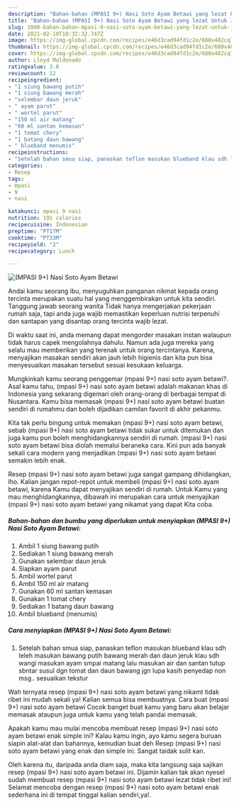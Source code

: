 ```yaml
---
description: "Bahan-bahan (MPASI 9+) Nasi Soto Ayam Betawi yang lezat Untuk Jualan"
title: "Bahan-bahan (MPASI 9+) Nasi Soto Ayam Betawi yang lezat Untuk Jualan"
slug: 1040-bahan-bahan-mpasi-9-nasi-soto-ayam-betawi-yang-lezat-untuk-jualan
date: 2021-02-10T18:32:32.747Z
image: https://img-global.cpcdn.com/recipes/e46d3cad94fd1c2e/680x482cq70/mpasi-9-nasi-soto-ayam-betawi-foto-resep-utama.jpg
thumbnail: https://img-global.cpcdn.com/recipes/e46d3cad94fd1c2e/680x482cq70/mpasi-9-nasi-soto-ayam-betawi-foto-resep-utama.jpg
cover: https://img-global.cpcdn.com/recipes/e46d3cad94fd1c2e/680x482cq70/mpasi-9-nasi-soto-ayam-betawi-foto-resep-utama.jpg
author: Lloyd Maldonado
ratingvalue: 3.8
reviewcount: 12
recipeingredient:
- "1 siung bawang putih"
- "1 siung bawang merah"
- "selembar daun jeruk"
- " ayam parut"
- " wortel parut"
- "150 ml air matang"
- "60 ml santan kemasan"
- "1 tomat chery"
- "1 batang daun bawang"
- " blueband menumis"
recipeinstructions:
- "Setelah bahan smua siap, panaskan teflon masukan blueband klau sdh leleh masukan bawang putih bawang merah dan daun jeruk klau sdh wangi masukan ayam smpai matang lalu masukan air dan santan tutup sbntar susul dgn tomat dan daun bawang jgn lupa kasih penyedap non msg.. sesuaikan tekstur"
categories:
- Resep
tags:
- mpasi
- 9
- nasi

katakunci: mpasi 9 nasi 
nutrition: 191 calories
recipecuisine: Indonesian
preptime: "PT17M"
cooktime: "PT33M"
recipeyield: "2"
recipecategory: Lunch

---
```



![(MPASI 9+) Nasi Soto Ayam Betawi](https://img-global.cpcdn.com/recipes/e46d3cad94fd1c2e/680x482cq70/mpasi-9-nasi-soto-ayam-betawi-foto-resep-utama.jpg)

Andai kamu seorang ibu, menyuguhkan panganan nikmat kepada orang tercinta merupakan suatu hal yang menggembirakan untuk kita sendiri. Tanggung jawab seorang  wanita Tidak hanya mengerjakan pekerjaan rumah saja, tapi anda juga wajib memastikan keperluan nutrisi terpenuhi dan santapan yang disantap orang tercinta wajib lezat.

Di waktu  saat ini, anda memang dapat mengorder masakan instan walaupun tidak harus capek mengolahnya dahulu. Namun ada juga mereka yang selalu mau memberikan yang terenak untuk orang tercintanya. Karena, menyajikan masakan sendiri akan jauh lebih higienis dan kita pun bisa menyesuaikan masakan tersebut sesuai kesukaan keluarga. 



Mungkinkah kamu seorang penggemar (mpasi 9+) nasi soto ayam betawi?. Asal kamu tahu, (mpasi 9+) nasi soto ayam betawi adalah makanan khas di Indonesia yang sekarang digemari oleh orang-orang di berbagai tempat di Nusantara. Kamu bisa memasak (mpasi 9+) nasi soto ayam betawi buatan sendiri di rumahmu dan boleh dijadikan camilan favorit di akhir pekanmu.

Kita tak perlu bingung untuk memakan (mpasi 9+) nasi soto ayam betawi, sebab (mpasi 9+) nasi soto ayam betawi tidak sukar untuk ditemukan dan juga kamu pun boleh menghidangkannya sendiri di rumah. (mpasi 9+) nasi soto ayam betawi bisa diolah memalui beraneka cara. Kini pun ada banyak sekali cara modern yang menjadikan (mpasi 9+) nasi soto ayam betawi semakin lebih enak.

Resep (mpasi 9+) nasi soto ayam betawi juga sangat gampang dihidangkan, lho. Kalian jangan repot-repot untuk membeli (mpasi 9+) nasi soto ayam betawi, karena Kamu dapat menyajikan sendiri di rumah. Untuk Kamu yang mau menghidangkannya, dibawah ini merupakan cara untuk menyajikan (mpasi 9+) nasi soto ayam betawi yang nikamat yang dapat Kita coba.

<!--inarticleads1-->

##### Bahan-bahan dan bumbu yang diperlukan untuk menyiapkan (MPASI 9+) Nasi Soto Ayam Betawi:

1. Ambil 1 siung bawang putih
1. Sediakan 1 siung bawang merah
1. Gunakan selembar daun jeruk
1. Siapkan  ayam parut
1. Ambil  wortel parut
1. Ambil 150 ml air matang
1. Gunakan 60 ml santan kemasan
1. Gunakan 1 tomat chery
1. Sediakan 1 batang daun bawang
1. Ambil  blueband (menumis)




<!--inarticleads2-->

##### Cara menyiapkan (MPASI 9+) Nasi Soto Ayam Betawi:

1. Setelah bahan smua siap, panaskan teflon masukan blueband klau sdh leleh masukan bawang putih bawang merah dan daun jeruk klau sdh wangi masukan ayam smpai matang lalu masukan air dan santan tutup sbntar susul dgn tomat dan daun bawang jgn lupa kasih penyedap non msg.. sesuaikan tekstur




Wah ternyata resep (mpasi 9+) nasi soto ayam betawi yang nikamt tidak ribet ini mudah sekali ya! Kalian semua bisa membuatnya. Cara buat (mpasi 9+) nasi soto ayam betawi Cocok banget buat kamu yang baru akan belajar memasak ataupun juga untuk kamu yang telah pandai memasak.

Apakah kamu mau mulai mencoba membuat resep (mpasi 9+) nasi soto ayam betawi enak simple ini? Kalau kamu ingin, ayo kamu segera buruan siapin alat-alat dan bahannya, kemudian buat deh Resep (mpasi 9+) nasi soto ayam betawi yang enak dan simple ini. Sangat taidak sulit kan. 

Oleh karena itu, daripada anda diam saja, maka kita langsung saja sajikan resep (mpasi 9+) nasi soto ayam betawi ini. Dijamin kalian tak akan nyesel sudah membuat resep (mpasi 9+) nasi soto ayam betawi lezat tidak ribet ini! Selamat mencoba dengan resep (mpasi 9+) nasi soto ayam betawi enak sederhana ini di tempat tinggal kalian sendiri,ya!.

